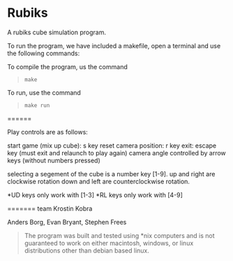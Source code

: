 Rubiks
======

A rubiks cube simulation program.

To run the program, we have included a makefile, open a terminal and use the following commands:

To compile the program, us the command

> `make`

To run, use the command

> `make run`

======

Play controls are as follows:

start game (mix up cube): s key
reset camera position: r key
exit: escape key (must exit and relaunch to play again)
camera angle controlled by arrow keys (without numbers pressed)

selecting a segement of the cube is a number key [1-9].
up and right are clockwise rotation
down and left are counterclockwise rotation.

*UD keys only work with [1-3] 
*RL keys only work with [4-9] 

=======
team Krostin Kobra

Anders Borg, Evan Bryant, Stephen Frees

> The program was built and tested using *nix computers and is not guaranteed to work 
> on either macintosh, windows, or linux distributions other than debian based linux.
